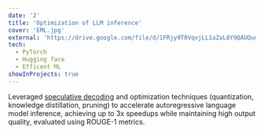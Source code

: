 ```yaml
---
date: '2'
title: 'Optimization of LLM inference'
cover: 'EML.jpg'
external: 'https://drive.google.com/file/d/1FRjy9T0VqxjLL1aZaL8Y9QAUQud8hoye/view?usp=sharing'
tech:
  - PyTorch
  - Hugging face
  - Efficent ML
showInProjects: true
---
```


Leveraged [speculative decoding]() and optimization techniques (quantization, knowledge distillation, pruning) to accelerate autoregressive language model inference, achieving up to 3x speedups while maintaining high output quality, evaluated using ROUGE-1 metrics.